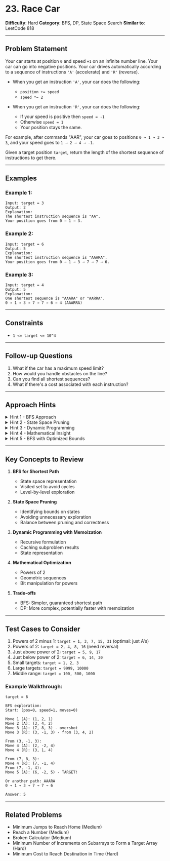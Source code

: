 # 23. Race Car

**Difficulty**: Hard
**Category**: BFS, DP, State Space Search
**Similar to**: LeetCode 818

---

## Problem Statement

Your car starts at position `0` and speed `+1` on an infinite number line. Your car can go into negative positions. Your car drives automatically according to a sequence of instructions `'A'` (accelerate) and `'R'` (reverse).

- When you get an instruction `'A'`, your car does the following:
  - `position += speed`
  - `speed *= 2`

- When you get an instruction `'R'`, your car does the following:
  - If your speed is positive then `speed = -1`
  - Otherwise `speed = 1`
  - Your position stays the same.

For example, after commands "AAR", your car goes to positions `0 → 1 → 3 → 3`, and your speed goes to `1 → 2 → 4 → -1`.

Given a target position `target`, return the length of the shortest sequence of instructions to get there.

---

## Examples

### Example 1:
```
Input: target = 3
Output: 2
Explanation:
The shortest instruction sequence is "AA".
Your position goes from 0 → 1 → 3.
```

### Example 2:
```
Input: target = 6
Output: 5
Explanation:
The shortest instruction sequence is "AAARA".
Your position goes from 0 → 1 → 3 → 7 → 7 → 6.
```

### Example 3:
```
Input: target = 4
Output: 5
Explanation:
One shortest sequence is "AAARA" or "AARRA".
0 → 1 → 3 → 7 → 7 → 6 → 4 (AAARRA)
```

---

## Constraints

- `1 <= target <= 10^4`

---

## Follow-up Questions

1. What if the car has a maximum speed limit?
2. How would you handle obstacles on the line?
3. Can you find all shortest sequences?
4. What if there's a cost associated with each instruction?

---

## Approach Hints

<details>
<summary>Hint 1 - BFS Approach</summary>

Use BFS to explore all possible states:
- State: (position, speed)
- From each state, try both 'A' and 'R' instructions
- First time we reach target position, return the number of steps

```python
queue = [(0, 1, 0)]  # (position, speed, moves)
visited = {(0, 1)}

while queue:
    pos, speed, moves = queue.pop(0)

    if pos == target:
        return moves

    # Try 'A'
    new_pos = pos + speed
    new_speed = speed * 2
    if (new_pos, new_speed) not in visited:
        visited.add((new_pos, new_speed))
        queue.append((new_pos, new_speed, moves + 1))

    # Try 'R'
    new_speed = -1 if speed > 0 else 1
    if (pos, new_speed) not in visited:
        visited.add((pos, new_speed))
        queue.append((pos, new_speed, moves + 1))
```

- Time: O(target × log(target))
- Space: O(target × log(target))
</details>

<details>
<summary>Hint 2 - State Space Pruning</summary>

Key optimizations to avoid exploring too many states:
1. Don't go too far beyond target (e.g., 2 × target)
2. Don't go too far in negative direction
3. Speed is always a power of 2: -2^k or 2^k

Bounds:
- Position: Generally stay within [-target, 2×target]
- Speed: Limited by log(target) since speed doubles

- Time: O(target × log(target))
- Space: O(target × log(target))
</details>

<details>
<summary>Hint 3 - Dynamic Programming</summary>

Define `dp[pos][speed_power]` = minimum instructions to reach position `pos` with speed `2^speed_power` (negative for reverse).

Transitions:
1. From (pos, speed), do 'A' → (pos + speed, speed × 2)
2. From (pos, speed), do 'R' → (pos, -1 or 1)

Can use memoization with recursion.

- Time: O(target × log(target))
- Space: O(target × log(target))
</details>

<details>
<summary>Hint 4 - Mathematical Insight</summary>

Think about the problem mathematically:
- After k 'A's: position = 2^k - 1, speed = 2^k
- To reach position p, we might:
  1. Go past p, then reverse and come back
  2. Go to some position before p, reverse, overshoot backward, reverse again

Optimal strategy often involves:
- Finding the smallest k where 2^k - 1 >= target
- If 2^k - 1 == target, answer is k
- Otherwise, try different combinations of overshooting and reversing

```python
def racecar(target):
    # Find k such that 2^k - 1 >= target
    k = target.bit_length()

    # Case 1: 2^k - 1 == target
    if 2**k - 1 == target:
        return k

    # Case 2: Go to 2^k - 1, reverse, come back
    # Result: k A's + R + racecar(2^k - 1 - target)
    result = k + 1 + racecar(2**k - 1 - target)

    # Case 3: Go to 2^(k-1) - 1, reverse, go back j steps, reverse again
    for j in range(k - 1):
        # Position after: 2^(k-1) - 1 - (2^j - 1)
        result = min(result,
                    (k-1) + 1 + j + 1 + racecar(target - (2**(k-1) - 1) + (2**j - 1)))

    return result
```

With memoization:
- Time: O(target × log²(target))
- Space: O(target)
</details>

<details>
<summary>Hint 5 - BFS with Optimized Bounds</summary>

Refined BFS with better pruning:
```python
def racecar(target):
    queue = deque([(0, 1, 0)])  # (pos, speed, steps)
    visited = {(0, 1)}

    while queue:
        pos, speed, steps = queue.popleft()

        if pos == target:
            return steps

        # Action 'A': Accelerate
        new_pos = pos + speed
        new_speed = speed * 2

        # Pruning: Don't go too far
        if abs(new_pos - target) < target and (new_pos, new_speed) not in visited:
            visited.add((new_pos, new_speed))
            queue.append((new_pos, new_speed, steps + 1))

        # Action 'R': Reverse
        new_speed = -1 if speed > 0 else 1
        new_state = (pos, new_speed)

        # Only reverse if it makes sense
        if new_state not in visited:
            visited.add(new_state)
            queue.append((pos, new_speed, steps + 1))

    return -1
```

- Time: O(target × log(target))
- Space: O(target × log(target))
</details>

---

## Key Concepts to Review

1. **BFS for Shortest Path**
   - State space representation
   - Visited set to avoid cycles
   - Level-by-level exploration

2. **State Space Pruning**
   - Identifying bounds on states
   - Avoiding unnecessary exploration
   - Balance between pruning and correctness

3. **Dynamic Programming with Memoization**
   - Recursive formulation
   - Caching subproblem results
   - State representation

4. **Mathematical Optimization**
   - Powers of 2
   - Geometric sequences
   - Bit manipulation for powers

5. **Trade-offs**
   - BFS: Simpler, guaranteed shortest path
   - DP: More complex, potentially faster with memoization

---

## Test Cases to Consider

1. Powers of 2 minus 1: `target = 1, 3, 7, 15, 31` (optimal: just A's)
2. Powers of 2: `target = 2, 4, 8, 16` (need reversal)
3. Just above power of 2: `target = 5, 9, 17`
4. Just below power of 2: `target = 6, 14, 30`
5. Small targets: `target = 1, 2, 3`
6. Large targets: `target = 9999, 10000`
7. Middle range: `target = 100, 500, 1000`

### Example Walkthrough:
```
target = 6

BFS exploration:
Start: (pos=0, speed=1, moves=0)

Move 1 (A): (1, 2, 1)
Move 2 (A): (3, 4, 2)
Move 3 (A): (7, 8, 3) - overshot
Move 3 (R): (3, -1, 3) - from (3, 4, 2)

From (3, -1, 3):
Move 4 (A): (2, -2, 4)
Move 4 (R): (3, 1, 4)

From (7, 8, 3):
Move 4 (R): (7, -1, 4)
From (7, -1, 4):
Move 5 (A): (6, -2, 5) - TARGET!

Or another path: AAARA
0 → 1 → 3 → 7 → 7 → 6

Answer: 5
```

---

## Related Problems

- Minimum Jumps to Reach Home (Medium)
- Reach a Number (Medium)
- Broken Calculator (Medium)
- Minimum Number of Increments on Subarrays to Form a Target Array (Hard)
- Minimum Cost to Reach Destination in Time (Hard)
